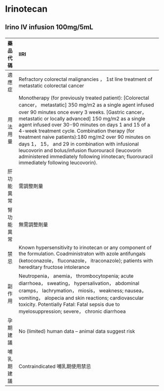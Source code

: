 # Irinotecan

## Irino IV infusion 100mg/5mL

##### 

| 藥品代碼   | IIRI                                                                                                                                                                                                                                                                                                                                                                                                                                                                                                                                                                                                    |
|:-----------|:--------------------------------------------------------------------------------------------------------------------------------------------------------------------------------------------------------------------------------------------------------------------------------------------------------------------------------------------------------------------------------------------------------------------------------------------------------------------------------------------------------------------------------------------------------------------------------------------------------|
| 適應症     | Refractory colorectal malignancies ， 1st line treatment of metastatic colorectal cancer                                                                                                                                                                                                                                                                                                                                                                                                                                                                                                                |
| 用法用量   | Monotherapy (for previously treated patient): [Colorectal cancer， metastatic] 350 mg/m2 as a single agent infused over 90 minutes once every 3 weeks. [Gastric cancer， metastatic or locally advanced] 150 mg/m2 as a single agent infused over 30-90 minutes on days 1 and 15 of a 4-week treatment cycle. Combination therapy (for treatment naive patients):180 mg/m2 over 90 minutes on days 1， 15， and 29 in combination with infusional leucovorin and bolus/infusion fluorouracil (leucovorin administered immediately following irinotecan; fluorouracil immediately following leucovorin). |
| 肝功能異常 | 需調整劑量                                                                                                                                                                                                                                                                                                                                                                                                                                                                                                                                                                                              |
| 腎功能異常 | 無需調整劑量                                                                                                                                                                                                                                                                                                                                                                                                                                                                                                                                                                                            |
| 禁忌       | Known hypersensitivity to irinotecan or any component of the formulation. Coadministraton with azole antifungals (ketoconazole， fluconazole， itraconazole); patients with hereditary fructose intolerance                                                                                                                                                                                                                                                                                                                                                                                             |
| 副作用     | Neutropenia， anemia， thrombocytopenia; acute diarrhoea， sweating， hypersalivation， abdominal cramps， lachrymation， miosis， weakness; nausea， vomiting， alopecia and skin reactions; cardiovascular toxicity. Potentially Fatal: Fatal sepsis due to myelosuppression; severe， chronic diarrhoea                                                                                                                                                                                                                                                                                              |
| 孕期建議   | No (limited) human data – animal data suggest risk                                                                                                                                                                                                                                                                                                                                                                                                                                                                                                                                                      |
| 哺乳期建議 | Contraindicated 哺乳期使用禁忌                                                                                                                                                                                                                                                                                                                                                                                                                                                                                                                                                                          |

